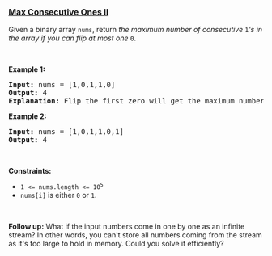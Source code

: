 ### [Max Consecutive Ones II](https://leetcode.com/problems/max-consecutive-ones-ii)

<p>Given a binary array <code>nums</code>, return <em>the maximum number of consecutive </em><code>1</code><em>&#39;s in the array if you can flip at most one</em> <code>0</code>.</p>

<p>&nbsp;</p>
<p><strong>Example 1:</strong></p>

<pre>
<strong>Input:</strong> nums = [1,0,1,1,0]
<strong>Output:</strong> 4
<strong>Explanation:</strong> Flip the first zero will get the maximum number of consecutive 1s. After flipping, the maximum number of consecutive 1s is 4.
</pre>

<p><strong>Example 2:</strong></p>

<pre>
<strong>Input:</strong> nums = [1,0,1,1,0,1]
<strong>Output:</strong> 4
</pre>

<p>&nbsp;</p>
<p><strong>Constraints:</strong></p>

<ul>
	<li><code>1 &lt;= nums.length &lt;= 10<sup>5</sup></code></li>
	<li><code>nums[i]</code> is either <code>0</code> or <code>1</code>.</li>
</ul>

<p>&nbsp;</p>
<p><strong>Follow up:</strong> What if the input numbers come in one by one as an infinite stream? In other words, you can&#39;t store all numbers coming from the stream as it&#39;s too large to hold in memory. Could you solve it efficiently?</p>
